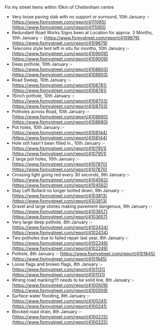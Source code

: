 Fix my street items within 10km of Cheltenham centre

<!-- fix_marker starts -->

- Very loose paving slab with no support or surround, 10th January :- [https://www.fixmystreet.com/report/4111065](https://www.fixmystreet.com/report/4111065)
- Redundant Road Works Signs been at Location for approx. 3 Months, 10th January :- [https://www.fixmystreet.com/report/4109679](https://www.fixmystreet.com/report/4109679)
- Telecoms style tent left in situ for months, 10th January :- [https://www.fixmystreet.com/report/4109009](https://www.fixmystreet.com/report/4109009)
- Deep pothole, 10th January :- [https://www.fixmystreet.com/report/4108803](https://www.fixmystreet.com/report/4108803)
- Road Sweep, 10th January :- [https://www.fixmystreet.com/report/4108781](https://www.fixmystreet.com/report/4108781)
- 15inch pothole, 10th January :- [https://www.fixmystreet.com/report/4108703](https://www.fixmystreet.com/report/4108703)
- Potholes across Road, 10th January :- [https://www.fixmystreet.com/report/4108680](https://www.fixmystreet.com/report/4108680)
- Pot holes, 10th January :- [https://www.fixmystreet.com/report/4108144](https://www.fixmystreet.com/report/4108144)
- Hole still hasn't been filled in., 10th January :- [https://www.fixmystreet.com/report/4107951](https://www.fixmystreet.com/report/4107951)
- 2 large pot holes, 10th January :- [https://www.fixmystreet.com/report/4107870](https://www.fixmystreet.com/report/4107870)
- Crossing light going red every 30 seconds, 9th January :- [https://www.fixmystreet.com/report/4104562](https://www.fixmystreet.com/report/4104562)
- Stay Left Bollard no longer bolted down, 9th January :- [https://www.fixmystreet.com/report/4103813](https://www.fixmystreet.com/report/4103813)
- Gravel and large stones making pavement dangerous, 9th January :- [https://www.fixmystreet.com/report/4103657](https://www.fixmystreet.com/report/4103657)
- Very large deep pothole, 8th January :- [https://www.fixmystreet.com/report/4102434](https://www.fixmystreet.com/report/4102434)
- Two potholes due to failed repair last year, 8th January :- [https://www.fixmystreet.com/report/4102249](https://www.fixmystreet.com/report/4102249)
- Pothole, 8th January :- [https://www.fixmystreet.com/report/4101845](https://www.fixmystreet.com/report/4101845)
- Loose flags and broken flags, 8th January :- [https://www.fixmystreet.com/report/4101131](https://www.fixmystreet.com/report/4101131)
- Wrong road marking!!!! needs to be solid line, 8th January :- [https://www.fixmystreet.com/report/4100509](https://www.fixmystreet.com/report/4100509)
- Surface water flooding, 8th January :- [https://www.fixmystreet.com/report/4100241](https://www.fixmystreet.com/report/4100241)
- Blocked road drain, 8th January :- [https://www.fixmystreet.com/report/4100225](https://www.fixmystreet.com/report/4100225)

<!-- fix_marker ends -->